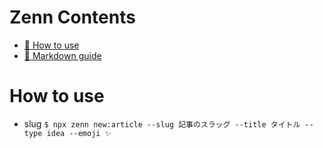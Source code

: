 # Zenn Contents

* [📘 How to use](https://zenn.dev/zenn/articles/zenn-cli-guide)
* [📘 Markdown guide](https://zenn.dev/zenn/articles/markdown-guide)


# How to use

* slug `$ npx zenn new:article --slug 記事のスラッグ --title タイトル --type idea --emoji ✨`

